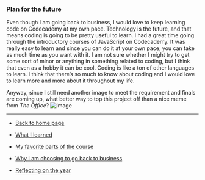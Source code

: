 ### Plan for the future 

Even though I am going back to business, I would love to keep learning code on Codecademy at my own pace. Technology is the future, and that means coding is going to be pretty useful to learn. I had a great time going through the introductory courses of JavaScript on Codecademy. It was really easy to learn and since you can do it at your own pace, you can take as much time as you want with it. I am not sure whether I might try to get some sort of minor or anything in something related to coding, but I think that even as a hobby it can be cool. Coding is like a ton of other languages to learn. I think that there’s so much to know about coding and I would love to learn more and more about it throughout my life.

Anyway, since I still need another image to meet the requirement and finals are coming up, what better way to top this project off than a nice meme from _The Office_?
![image](https://user-images.githubusercontent.com/54252501/70368271-474e3b80-186e-11ea-9d46-8d6c9ae8a534.png)


--------------------------------------------------

* [Back to home page](readme.md)

* [What I learned](page2.md) 
* [My favorite parts of the course](page3.md)
* [Why I am choosing to go back to business](page4.md)
* [Reflecting on the year](page5.md)